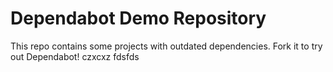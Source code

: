 # Dependabot Demo Repository

This repo contains some projects with outdated dependencies. Fork it to try out
Dependabot!
czxcxz
fdsfds
